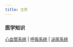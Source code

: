 ```yaml
---
title: 主页
---
```


### 医学知识

[心血管系统](./basic/cardiovascular.md) | [呼吸系统](./basic/respiratory.md) | [泌尿系统](./basic/urinary.md)